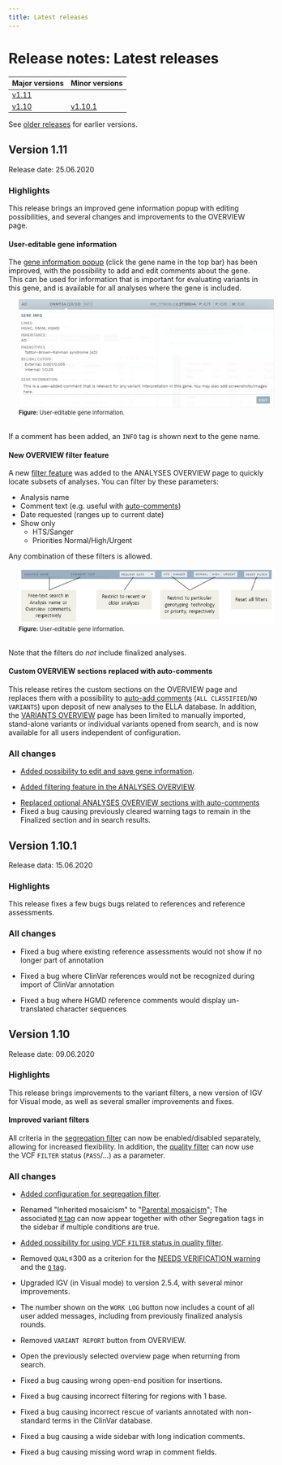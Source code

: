 ```yaml
---
title: Latest releases
---
```


# Release notes: Latest releases

|Major versions|Minor versions|
|:--|:--|
[v1.11](#version-1-11)|
[v1.10](#version-1-10)|[v1.10.1](#version-1-10-1)

See [older releases](/releasenotes/olderreleases.md) for earlier versions.

## Version 1.11

Release date: 25.06.2020

### Highlights

This release brings an improved gene information popup with editing possibilities, and several changes and improvements to the OVERVIEW page. 

#### User-editable gene information

The [gene information popup](/manual/top-bar.html#gene-information) (click the gene name in the top bar) has been improved, with the possibility to add and edit comments about the gene. This can be used for information that is important for evaluating variants in this gene, and is available for all analyses where the gene is included.  

<div style="text-indent: 4%;">
    <img src="./img/1-11-gene-info.png">
    <br>
    <div style="font-size: 80%;">
        <strong>Figure: </strong>User-editable gene information.
    </div>
    <br>
</div>

If a comment has been added, an `INFO` tag is shown next to the gene name. 

#### New OVERVIEW filter feature

A new [filter feature](/manual/choosing-sample-variant.html#filter-the-overview) was added to the ANALYSES OVERVIEW page to quickly locate subsets of analyses. You can filter by these parameters: 

- Analysis name
- Comment text (e.g. useful with [auto-comments](#custom-overview-sections-replaced-with-auto-comments))
- Date requested (ranges up to current date)
- Show only 
    - HTS/Sanger
    - Priorities Normal/High/Urgent

Any combination of these filters is allowed.

<div style="text-indent: 4%;">
    <img src="./img/1-11-overview-filter.png">
    <br>
    <div style="font-size: 80%;">
        <strong>Figure: </strong>User-editable gene information.
    </div>
    <br>
</div>

Note that the filters do _not_ include finalized analyses. 

#### Custom OVERVIEW sections replaced with auto-comments

This release retires the custom sections on the OVERVIEW page and replaces them with a possibility to [auto-add comments](/manual/choosing-sample-variant.html#optional-auto-comments) (`ALL CLASSIFIED`/`NO VARIANTS`) upon deposit of new analyses to the ELLA database. In addition, the [VARIANTS OVERVIEW](/manual/choosing-sample-variant.html#variants-worklist) page has been limited to manually imported, stand-alone variants or individual variants opened from search, and is now available for all users independent of configuration. 


### All changes

<!-- MR !422 -->
- [Added possibility to edit and save gene information](#user-editable-gene-information).
<!-- MR !420 -->
- [Added filtering feature in the ANALYSES OVERVIEW](#new-overview-filter-feature).
<!-- MR !426 -->
- [Replaced optional ANALYSES OVERVIEW sections with auto-comments](#custom-overview-sections-replaced-with-auto-comments)
- Fixed a bug causing previously cleared warning tags to remain in the Finalized section and in search results.


## Version 1.10.1

Release data: 15.06.2020

### Highlights

This release fixes a few bugs bugs related to references and reference assessments.

### All changes
<!-- MR !424 -->
- Fixed a bug where existing reference assessments would not show if no longer part of annotation
<!-- MR !427 -->
- Fixed a bug where ClinVar references would not be recognized during import of ClinVar annotation
<!-- MR !428 -->
- Fixed a bug where HGMD reference comments would display un-translated character sequences

## Version 1.10

Release date: 09.06.2020

### Highlights

This release brings improvements to the variant filters, a new version of IGV for Visual mode, as well as several smaller improvements and fixes. 

#### Improved variant filters

All criteria in the [segregation filter](/technical/filtering.html#segregation-filter) can now be enabled/disabled separately, allowing for increased flexibility. In addition, the [quality filter](/technical/filtering.html#quality-filter) can now use the VCF `FILTER` status (`PASS`/...) as a parameter. 

### All changes

<!-- MR !409; also updated filtering.md --> 
- [Added configuration for segregation filter](#improved-variant-filters).
<!-- MR !416; also updated filtering.md -->
- Renamed "Inherited mosaicism" to "[Parental mosaicism](/technical/filtering.html#parental-mosaicism)"; The associated [`M` tag](/manual/side-bar.html#variant-tags) can now appear together with other Segregation tags in the sidebar if multiple conditions are true.
<!-- MR !368; also updated filtering.md -->
- [Added possibility for using VCF `FILTER` status in quality filter](#improved-variant-filters).
<!-- MR !417; also updated evidence-sections.md -->
- Removed `QUAL`≤300 as a criterion for the [NEEDS VERIFICATION warning](/manual/evidence-sections.html#warning-needs-verification) and the [`Q` tag](/manual/side-bar.html#variant-tags).
<!-- MR !397 -->  
- Upgraded IGV (in Visual mode) to version 2.5.4, with several minor improvements.
<!-- MR !419; also updated top-bar.md -->
- The number shown on the `WORK LOG` button now includes a count of all user added messages, including from previously finalized analysis rounds.
<!-- MR !370 -->
- Removed `VARIANT REPORT` button from OVERVIEW.
<!-- MR !410 -->  
- Open the previously selected overview page when returning from search.
<!-- MR !407 --> 
- Fixed a bug causing wrong open-end position for insertions.
<!-- MR !411 -->
- Fixed a bug causing incorrect filtering for regions with 1 base.
<!-- MR !421 --> 
- Fixed a bug causing incorrect rescue of variants annotated with non-standard terms in the ClinVar database.
<!-- MR !412 --> 
- Fixed a bug causing a wide sidebar with long indication comments.
<!-- MR !418 -->
- Fixed a bug causing missing word wrap in comment fields.
<!-- MR !377 Add flake8: no release note necessary -->



